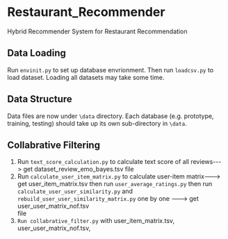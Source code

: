 # Restaurant_Recommender
Hybrid Recommender System for Restaurant Recommendation

## Data Loading
Run `envinit.py` to set up database envrionment. Then run `loadcsv.py` to load dataset. Loading all datasets may take some time.

## Data Structure
Data files are now under `\data` directory. Each database (e.g. prototype, training, testing) should take up its own sub-directory in `\data`.

## Collabrative Filtering
1. Run `text_score_calculation.py` to calculate text score of all reviews---> get dataset_review_emo_bayes.tsv file
2. Run `calculate_user_item_matrix.py` to calculate user-item matrix---> get user_item_matrix.tsv
   then run `user_average_ratings.py`
   then run `calculate_user_user_similarity.py` and `rebuild_user_user_similarity_matrix.py` one by one ---> get user_user_matrix_nof.tsv  
   file
3. `Run collabrative_filter.py` with user_item_matrix.tsv, user_user_matrix_nof.tsv, 
